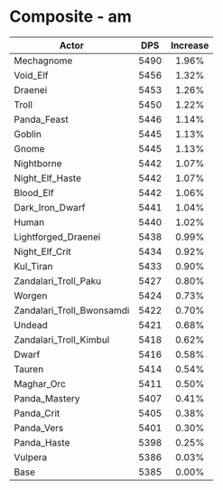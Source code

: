 # Composite - am
| Actor | DPS | Increase |
|---|:---:|:---:|
|Mechagnome|5490|1.96%|
|Void_Elf|5456|1.32%|
|Draenei|5453|1.26%|
|Troll|5450|1.22%|
|Panda_Feast|5446|1.14%|
|Goblin|5445|1.13%|
|Gnome|5445|1.13%|
|Nightborne|5442|1.07%|
|Night_Elf_Haste|5442|1.07%|
|Blood_Elf|5442|1.06%|
|Dark_Iron_Dwarf|5441|1.04%|
|Human|5440|1.02%|
|Lightforged_Draenei|5438|0.99%|
|Night_Elf_Crit|5434|0.92%|
|Kul_Tiran|5433|0.90%|
|Zandalari_Troll_Paku|5427|0.80%|
|Worgen|5424|0.73%|
|Zandalari_Troll_Bwonsamdi|5422|0.70%|
|Undead|5421|0.68%|
|Zandalari_Troll_Kimbul|5418|0.62%|
|Dwarf|5416|0.58%|
|Tauren|5414|0.54%|
|Maghar_Orc|5411|0.50%|
|Panda_Mastery|5407|0.41%|
|Panda_Crit|5405|0.38%|
|Panda_Vers|5401|0.30%|
|Panda_Haste|5398|0.25%|
|Vulpera|5386|0.03%|
|Base|5385|0.00%|
